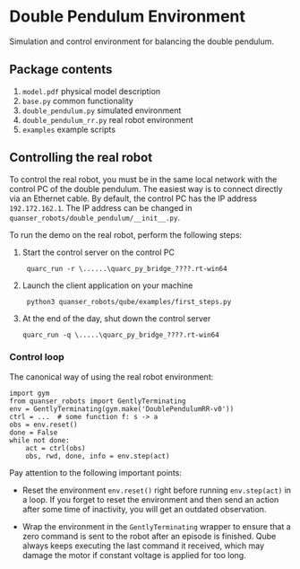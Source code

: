 Double Pendulum Environment
================

Simulation and control environment for balancing the double pendulum.


Package contents
----------------
1. `model.pdf` physical model description
2. `base.py` common functionality
3. `double_pendulum.py` simulated environment
4. `double_pendulum_rr.py` real robot environment
5. `examples` example scripts


Controlling the real robot
--------------------------
To control the real robot, you must be in the same local network
with the control PC of the double pendulum.
The easiest way is to connect directly via an Ethernet cable.
By default, the control PC has the IP address `192.172.162.1`.
The IP address can be changed in `quanser_robots/double_pendulum/__init__.py`.

To run the demo on the real robot, perform the following steps:

1. Start the control server on the control PC

        quarc_run -r \......\quarc_py_bridge_????.rt-win64

2. Launch the client application on your machine

        python3 quanser_robots/qube/examples/first_steps.py

3. At the end of the day, shut down the control server

       quarc_run -q \.....\quarc_py_bridge_????.rt-win64


### Control loop
The canonical way of using the real robot environment:
    
    import gym
    from quanser_robots import GentlyTerminating
    env = GentlyTerminating(gym.make('DoublePendulumRR-v0'))
    ctrl = ...  # some function f: s -> a
    obs = env.reset()
    done = False
    while not done:
        act = ctrl(obs)
        obs, rwd, done, info = env.step(act)

Pay attention to the following important points:

- Reset the environment `env.reset()` right before running `env.step(act)`
  in a loop. If you forget to reset the environment and then send an action
  after some time of inactivity, you will get an outdated observation.

- Wrap the environment in the `GentlyTerminating` wrapper to ensure that
  a zero command is sent to the robot after an episode is finished.
  Qube always keeps executing the last command it received, which may damage
  the motor if constant voltage is applied for too long.

